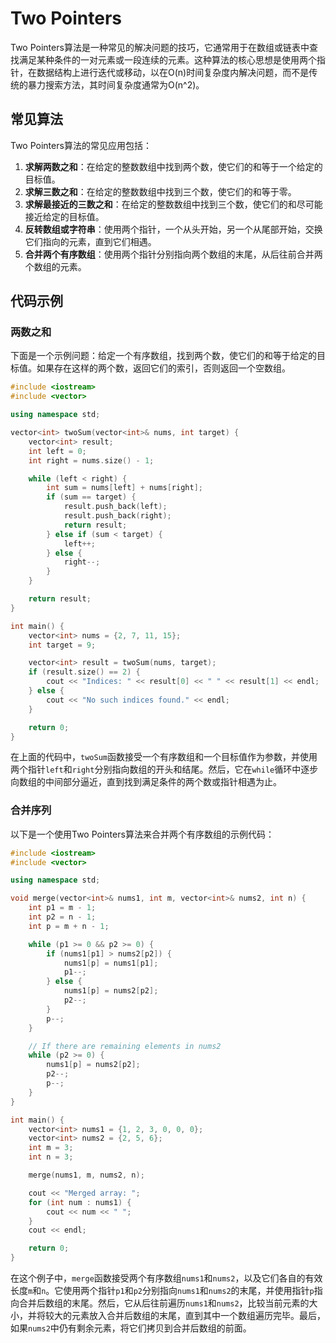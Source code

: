 # Two Pointers

Two Pointers算法是一种常见的解决问题的技巧，它通常用于在数组或链表中查找满足某种条件的一对元素或一段连续的元素。这种算法的核心思想是使用两个指针，在数据结构上进行迭代或移动，以在O(n)时间复杂度内解决问题，而不是传统的暴力搜索方法，其时间复杂度通常为O(n^2)。

## 常见算法

Two Pointers算法的常见应用包括：

1. **求解两数之和**：在给定的整数数组中找到两个数，使它们的和等于一个给定的目标值。
2. **求解三数之和**：在给定的整数数组中找到三个数，使它们的和等于零。
3. **求解最接近的三数之和**：在给定的整数数组中找到三个数，使它们的和尽可能接近给定的目标值。
4. **反转数组或字符串**：使用两个指针，一个从头开始，另一个从尾部开始，交换它们指向的元素，直到它们相遇。
5. **合并两个有序数组**：使用两个指针分别指向两个数组的末尾，从后往前合并两个数组的元素。

## 代码示例

### 两数之和

下面是一个示例问题：给定一个有序数组，找到两个数，使它们的和等于给定的目标值。如果存在这样的两个数，返回它们的索引，否则返回一个空数组。

```cpp
#include <iostream>
#include <vector>

using namespace std;

vector<int> twoSum(vector<int>& nums, int target) {
    vector<int> result;
    int left = 0;
    int right = nums.size() - 1;

    while (left < right) {
        int sum = nums[left] + nums[right];
        if (sum == target) {
            result.push_back(left);
            result.push_back(right);
            return result;
        } else if (sum < target) {
            left++;
        } else {
            right--;
        }
    }

    return result;
}

int main() {
    vector<int> nums = {2, 7, 11, 15};
    int target = 9;

    vector<int> result = twoSum(nums, target);
    if (result.size() == 2) {
        cout << "Indices: " << result[0] << " " << result[1] << endl;
    } else {
        cout << "No such indices found." << endl;
    }

    return 0;
}
```

在上面的代码中，`twoSum`函数接受一个有序数组和一个目标值作为参数，并使用两个指针`left`和`right`分别指向数组的开头和结尾。然后，它在`while`循环中逐步向数组的中间部分逼近，直到找到满足条件的两个数或指针相遇为止。

### 合并序列

以下是一个使用Two Pointers算法来合并两个有序数组的示例代码：

```cpp
#include <iostream>
#include <vector>

using namespace std;

void merge(vector<int>& nums1, int m, vector<int>& nums2, int n) {
    int p1 = m - 1;
    int p2 = n - 1;
    int p = m + n - 1;

    while (p1 >= 0 && p2 >= 0) {
        if (nums1[p1] > nums2[p2]) {
            nums1[p] = nums1[p1];
            p1--;
        } else {
            nums1[p] = nums2[p2];
            p2--;
        }
        p--;
    }

    // If there are remaining elements in nums2
    while (p2 >= 0) {
        nums1[p] = nums2[p2];
        p2--;
        p--;
    }
}

int main() {
    vector<int> nums1 = {1, 2, 3, 0, 0, 0};
    vector<int> nums2 = {2, 5, 6};
    int m = 3;
    int n = 3;

    merge(nums1, m, nums2, n);

    cout << "Merged array: ";
    for (int num : nums1) {
        cout << num << " ";
    }
    cout << endl;

    return 0;
}
```

在这个例子中，`merge`函数接受两个有序数组`nums1`和`nums2`，以及它们各自的有效长度`m`和`n`。它使用两个指针`p1`和`p2`分别指向`nums1`和`nums2`的末尾，并使用指针`p`指向合并后数组的末尾。然后，它从后往前遍历`nums1`和`nums2`，比较当前元素的大小，并将较大的元素放入合并后数组的末尾，直到其中一个数组遍历完毕。最后，如果`nums2`中仍有剩余元素，将它们拷贝到合并后数组的前面。